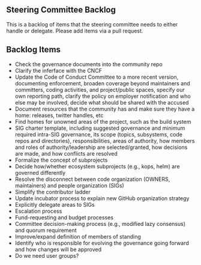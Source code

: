 ## Steering Committee Backlog

This is a backlog of items that the steering committee needs to either handle or delegate. Please add items via a pull request.


## Backlog Items

- Check the governance documents into the community repo
- Clarify the inferface with the CNCF
- Update the Code of Conduct Committee to a more recent version, documenting enforcement, broaden coverage
  beyond maintainers and committers, coding activities, and project/public spaces, specify our own reporting
  path, clarify the policy on employer notification and who else may be involved, decide what should
  be shared with the accused
- Document resources that the community has and make sure they have a home: releases, twitter handles, etc
- Find homes for unowned areas of the project, such as the build system
- SIG charter template, including suggested governance and minimum required intra-SIG governance, its scope 
  (topics, subsystems, code repos and directories), responsibilities, areas of authority, how members and roles
  of authority/leadership are selected/granted, how decisions are made, and how conflicts are resolved
- Formalize the concept of subprojects
- Decide how/whether ecosystem subprojects (e.g., kops, helm) are governed differently
- Resolve the disconnect between code organization (OWNERS, maintainers) and people organization (SIGs)
- Simplify the contributor ladder
- Update incubator process to explain new GitHub organization strategy
- Explicitly delegate areas to SIGs
- Escalation process
- Fund-requesting and budget processes
- Committee decision-making process (e.g., modified lazy consensus) and quorum requirement
- Improve/expand definition of members of standing
- Identify who is responsible for evolving the governance going forward and how changes will be approved
- Do we need user groups?


